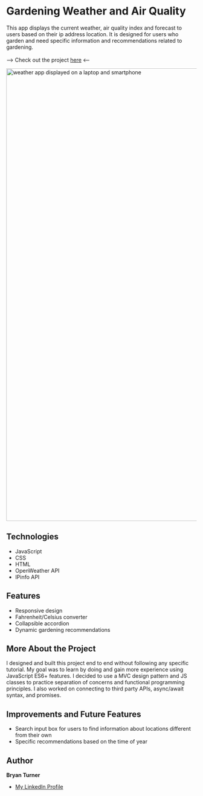 # Gardening Weather and Air Quality

This app displays the current weather, air quality index and forecast to users based on their ip address location. It is designed for users who garden and need specific information and recommendations related to gardening. </br></br>
--> Check out the project [here](https://bryturner.github.io/Garden-Weather-AQI-v2/) <--

<img width="1200" alt="weather app displayed on a laptop and smartphone" src="https://user-images.githubusercontent.com/91684316/155932105-cbd22815-556d-4451-b414-dd127b791605.png">

## Technologies
- JavaScript
- CSS
- HTML
- OpenWeather API
- IPinfo API

## Features
- Responsive design
- Fahrenheit/Celsius converter
- Collapsible accordion
- Dynamic gardening recommendations

## More About the Project
I designed and built this project end to end without following any specific tutorial. My goal was to learn by doing and gain more experience using JavaScript ES6+ features. I decided to use a MVC design pattern and JS classes to practice separation of concerns and functional programming principles. I also worked on connecting to third party APIs, async/await syntax, and promises.     

## Improvements and Future Features
- Search input box for users to find information about locations different from their own 
- Specific recommendations based on the time of year 

## Author
**Bryan Turner**
- [My LinkedIn Profile](https://www.linkedin.com/in/bryanturnerdev/)
